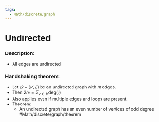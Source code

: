 ```yaml
---
tags:
  - Math/discrete/graph
---
```

# Undirected
### Description:
- All edges are undirected
### Handshaking theorem:
- Let $𝐺 = (𝑉, 𝐸)$ be an undirected graph with 𝑚 edges. 
- Then  $\displaystyle 2m = \Sigma_{v\in V}\text{deg}(𝑣)$
- Also applies even if multiple edges and loops are present.
- Theorem:
	- An undirected graph has an even number of vertices of odd degree #Math/discrete/graph/theorem 